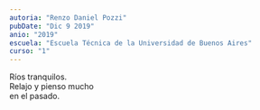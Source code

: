 ```yaml
---
autoria: "Renzo Daniel Pozzi"
pubDate: "Dic 9 2019"
anio: "2019"
escuela: "Escuela Técnica de la Universidad de Buenos Aires"
curso: "1"
---
```

Ríos tranquilos.\
Relajo y pienso mucho\
en el pasado.